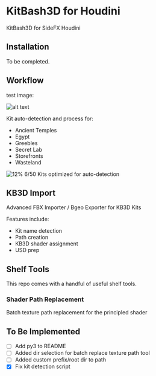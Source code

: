 # KitBash3D for Houdini
KitBash3D for SideFX Houdini

## Installation

To be completed.

## Workflow

test image:

![alt text](https://github.com/lbreede/kb3d-for-houdini/blob/main/screenshots/test.png "Test desc")

Kit auto-detection and process for:

- Ancient Temples
- Egypt
- Greebles
- Secret Lab
- Storefronts
- Wasteland

![12%](https://progress-bar.dev/12) 6/50 Kits optimized for auto-detection

## KB3D Import

Advanced FBX Importer / Bgeo Exporter for KB3D Kits

Features include:

- Kit name detection
- Path creation
- KB3D shader assignment
- USD prep

## Shelf Tools

This repo comes with a handful of useful shelf tools.

### Shader Path Replacement

Batch texture path replacement for the principled shader

## To Be Implemented

- [ ] Add py3 to README
- [ ] Added dir selection for batch replace texture path tool
- [ ] Added custom prefix/root dir to path
- [x] Fix kit detection script